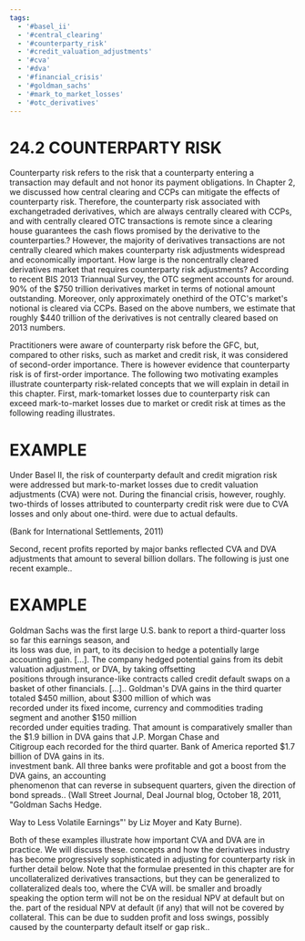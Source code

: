 ```yaml
---
tags:
  - '#basel_ii'
  - '#central_clearing'
  - '#counterparty_risk'
  - '#credit_valuation_adjustments'
  - '#cva'
  - '#dva'
  - '#financial_crisis'
  - '#goldman_sachs'
  - '#mark_to_market_losses'
  - '#otc_derivatives'
---
```

# 24.2 COUNTERPARTY RISK  

Counterparty risk refers to the risk that a counterparty entering a transaction may default and not honor its payment obligations. In Chapter 2, we discussed how central clearing and CCPs can mitigate the effects of counterparty risk. Therefore, the counterparty risk associated with exchangetraded derivatives, which are always centrally cleared with CCPs, and with centrally cleared OTC transactions is remote since a clearing house guarantees the cash flows promised by the derivative to the counterparties.? However, the majority of derivatives transactions are not centrally cleared which makes counterparty risk adjustments widespread and economically important. How large is the noncentrally cleared derivatives market that requires counterparty risk adjustments? According to recent BIS 2013 Triannual Survey, the OTC segment accounts for around. $90\%$ of the $\$750$ trillion derivatives market in terms of notional amount outstanding. Moreover, only approximately onethird of the OTC's market's notional is cleared via CCPs. Based on the above numbers, we estimate that roughly $\$440$ trillion of the derivatives is not centrally cleared based on 2013 numbers.  

Practitioners were aware of counterparty risk before the GFC, but, compared to other risks, such as market and credit risk, it was considered of second-order importance. There is however evidence that counterparty risk is of first-order importance. The following two motivating examples illustrate counterparty risk-related concepts that we will explain in detail in this chapter. First, mark-tomarket losses due to counterparty risk can exceed mark-to-market losses due to market or credit risk at times as the following reading illustrates.  

# EXAMPLE  

Under Basel II, the risk of counterparty default and credit migration risk were addressed but mark-to-market losses due to credit valuation adjustments (CVA) were not. During the financial crisis, however, roughly. two-thirds of losses attributed to counterparty credit risk were due to CVA losses and only about one-third. were due to actual defaults.  

(Bank for International Settlements, 2011)  

Second, recent profits reported by major banks reflected CVA and DVA adjustments that amount to several billion dollars. The following is just one recent example..  

# EXAMPLE  

Goldman Sachs was the first large U.S. bank to report a third-quarter loss so far this earnings season, and   
its loss was due, in part, to its decision to hedge a potentially large accounting gain. [...]. The company hedged potential gains from its debit valuation adjustment, or DVA, by taking offsetting   
positions through insurance-like contracts called credit default swaps on a basket of other financials. [...].. Goldman's DVA gains in the third quarter totaled $\$450$ million, about $\$300$ million of which was   
recorded under its fixed income, currency and commodities trading segment and another \$150 million   
recorded under equities trading. That amount is comparatively smaller than the $\$1.9$ billion in DVA gains that J.P. Morgan Chase and   
Citigroup each recorded for the third quarter. Bank of America reported $\$1.7$ billion of DVA gains in its.   
investment bank. All three banks were profitable and got a boost from the DVA gains, an accounting   
phenomenon that can reverse in subsequent quarters, given the direction of bond spreads.. (Wall Street Journal, Deal Journal blog, October 18, 2011, "Goldman Sachs Hedge.  

Way to Less Volatile Earnings"' by Liz Moyer and Katy Burne).  

Both of these examples illustrate how important CVA and DVA are in practice. We will discuss these. concepts and how the derivatives industry has become progressively sophisticated in adjusting for counterparty risk in further detail below. Note that the formulae presented in this chapter are for uncollateralized derivatives transactions, but they can be generalized to collateralized deals too, where the CVA will. be smaller and broadly speaking the option term will not be on the residual NPV at default but on the. part of the residual NPV at default (if any) that will not be covered by collateral. This can be due to sudden profit and loss swings, possibly caused by the counterparty default itself or gap risk..  
